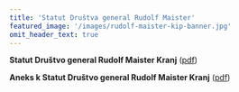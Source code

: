 ```yaml
---
title: 'Statut Društva general Rudolf Maister'
featured_image: '/images/rudolf-maister-kip-banner.jpg'
omit_header_text: true
---
```


**Statut Društvo general Rudolf Maister Kranj** ([pdf](/Statut_DGRM_Kranj_z_dne_1.6.2010_z_aneksom_z_dne_1.7.2022.pdf))

**Aneks k Statut Društvo general Rudolf Maister Kranj** ([pdf](/Aneks-k-Statut-drustvo-general-Rudolf-Maister-Kranj.pdf))